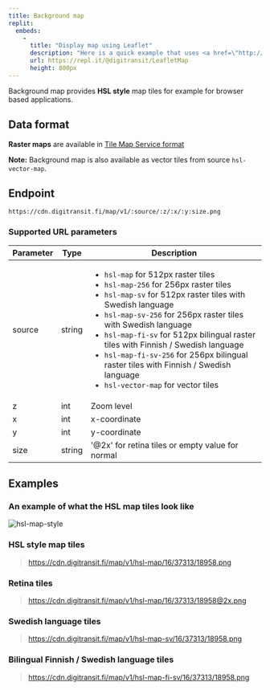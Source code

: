 ```yaml
---
title: Background map
replit:
  embeds:
    -
      title: "Display map using Leaflet"
      description: "Here is a quick example that uses <a href=\"http://leafletjs.com/\">Leaflet</a> to display scrollable map.<br/>Note that this example is using <code>hsl-map</code> tiles (<b>512px</b>), which are not the size that Leaflet expects. To display 512px tiles correctly with Leaflet, use options <code>tileSize: 512</code> and <code>zoomOffset: -1</code>"
      url: https://repl.it/@digitransit/LeafletMap
      height: 800px
---
```

Background map provides **HSL style** map tiles for example for browser based applications.

## Data format

**Raster maps** are available in [Tile Map Service format](https://wiki.osgeo.org/wiki/Tile_Map_Service_Specification)

**Note:** Background map is also available as vector tiles from source `hsl-vector-map`.

## Endpoint
```https://cdn.digitransit.fi/map/v1/:source/:z/:x/:y:size.png```

### Supported URL parameters

| Parameter     | Type           | Description                                              |
|---------------|----------------|----------------------------------------------------------|
| source	| string	 | <ul><li>`hsl-map` for 512px raster tiles</li><li>`hsl-map-256` for 256px raster tiles</li><li>`hsl-map-sv` for 512px raster tiles with Swedish language</li><li>`hsl-map-sv-256` for 256px raster tiles with Swedish language</li><li>`hsl-map-fi-sv` for 512px bilingual raster tiles with Finnish / Swedish language</li><li>`hsl-map-fi-sv-256` for 256px bilingual raster tiles with Finnish / Swedish language</li><li>`hsl-vector-map` for vector tiles</li></ul>|
| z             | int            | Zoom level
| x             | int            | x-coordinate
| y             | int            | y-coordinate
| size          | string         | '@2x' for retina tiles or empty value for normal

## Examples

### An example of what the HSL map tiles look like

![hsl-map-style](http://cdn.digitransit.fi/map/v1/hsl-map/16/37311/18963@2x.png)

### HSL style map tiles

> https://cdn.digitransit.fi/map/v1/hsl-map/16/37313/18958.png

### Retina tiles

> https://cdn.digitransit.fi/map/v1/hsl-map/16/37313/18958@2x.png

### Swedish language tiles

> https://cdn.digitransit.fi/map/v1/hsl-map-sv/16/37313/18958.png

### Bilingual Finnish / Swedish language tiles

> https://cdn.digitransit.fi/map/v1/hsl-map-fi-sv/16/37313/18958.png
